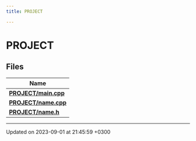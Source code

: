 ```yaml
---
title: PROJECT

---
```


# PROJECT



## Files

| Name           |
| -------------- |
| **[PROJECT/main.cpp](Files/main_8cpp.md#file-main.cpp)**  |
| **[PROJECT/name.cpp](Files/name_8cpp.md#file-name.cpp)**  |
| **[PROJECT/name.h](Files/name_8h.md#file-name.h)**  |






-------------------------------

Updated on 2023-09-01 at 21:45:59 +0300
